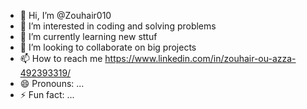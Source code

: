 - 👋 Hi, I’m @Zouhair010
- 👀 I’m interested in coding and solving problems
- 🌱 I’m currently learning new sttuf
- 💞️ I’m looking to collaborate on big projects
- 📫 How to reach me  https://www.linkedin.com/in/zouhair-ou-azza-492393319/
- 😄 Pronouns: ...
- ⚡ Fun fact: ...

<!---
Zouhair010/Zouhair010 is a ✨ special ✨ repository because its `README.md` (this file) appears on your GitHub profile.
You can click the Preview link to take a look at your changes.
--->
